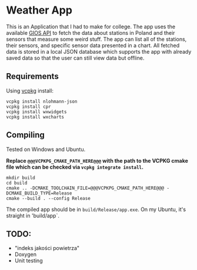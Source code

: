 # Weather App

This is an Application that I had to make for college. The app uses the available [GIOS API](https://powietrze.gios.gov.pl/pjp/content/api) to fetch the data about stations in Poland and their sensors that measure some weird stuff. The app can list all of the stations, their sensors, and specific sensor data presented in a chart. All fetched data is stored in a local JSON database which supports the app with already saved data so that the user can still view data but offline.

## Requirements

Using [vcpkg](https://vcpkg.io/) install:

```
vcpkg install nlohmann-json
vcpkg install cpr
vcpkg install wxwidgets
vcpkg install wxcharts
```

## Compiling

Tested on Windows and Ubuntu.

**Replace `@@@VCPKPG_CMAKE_PATH_HERE@@@` with the path to the VCPKG cmake file which can be checked via `vcpkg integrate install`.**
```
mkdir build
cd build
cmake .. -DCMAKE_TOOLCHAIN_FILE=@@@VCPKPG_CMAKE_PATH_HERE@@@ -DCMAKE_BUILD_TYPE=Release
cmake --build . --config Release
```

The compiled app should be in `build/Release/app.exe`. On my Ubuntu, it's straight in 'build/app`.

## TODO:

- "indeks jakości powietrza"
- Doxygen
- Unit testing